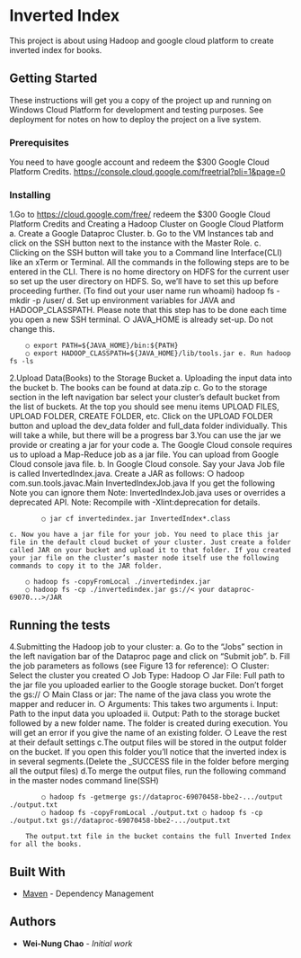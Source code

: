 # Inverted Index

This project is about using Hadoop and google cloud platform to create inverted index for books.

## Getting Started

These instructions will get you a copy of the project up and running on Windows Cloud Platform for development and testing purposes. See deployment for notes on how to deploy the project on a live system.

### Prerequisites

You need to have google account and redeem the $300 Google Cloud Platform Credits.
https://console.cloud.google.com/freetrial?pli=1&page=0 

### Installing

1.Go to https://cloud.google.com/free/ redeem the $300 Google Cloud Platform Credits and Creating a Hadoop Cluster on Google Cloud Platform 
	a. Create a Google Dataproc Cluster. 
	b. Go to the VM Instances tab and click on the SSH button next to the instance with the Master Role. 
	c. Clicking on the SSH button will take you to a Command line Interface(CLI) like an xTerm or Terminal. All the commands in the following steps are to be entered in the CLI. There is no home directory on HDFS for the current user so set up the user directory on HDFS. So, we’ll have to set this up before proceeding further. (To find out your user name run whoami) hadoop fs -mkdir -p /user/ d. Set up environment variables for JAVA and HADOOP_CLASSPATH. Please note that this step has to be done each time you open a new SSH terminal. ○ JAVA_HOME is already set-up. Do not change this. 
```
	○ export PATH=${JAVA_HOME}/bin:${PATH} 
	○ export HADOOP_CLASSPATH=${JAVA_HOME}/lib/tools.jar e. Run hadoop fs -ls
```
2.Upload Data(Books) to the Storage Bucket 
	a. Uploading the input data into the bucket 
	b. The books can be found at data.zip 
	c. Go to the storage section in the left navigation bar select your cluster’s default bucket from the list of buckets. At the top you should see menu items UPLOAD FILES, UPLOAD FOLDER, CREATE FOLDER, etc. Click on the UPLOAD FOLDER button and upload the dev_data folder and full_data folder individually. This will take a while, but there will be a progress bar
3.You can use the jar we provide or creating a jar for your code 
	a. The Google Cloud console requires us to upload a Map-Reduce job as a jar file. You can upload from Google Cloud console java file. 
	b. In Google Cloud console. Say your Java Job file is called InvertedIndex.java. Create a JAR as follows: ○ hadoop com.sun.tools.javac.Main InvertedIndexJob.java If you get the following Note you can ignore them Note: InvertedIndexJob.java uses or overrides a deprecated API. Note: Recompile with -Xlint:deprecation for details.
``` 
		○ jar cf invertedindex.jar InvertedIndex*.class 
```
	
	c. Now you have a jar file for your job. You need to place this jar file in the default cloud bucket of your cluster. Just create a folder called JAR on your bucket and upload it to that folder. If you created your jar file on the cluster’s master node itself use the following commands to copy it to the JAR folder. 

```
	○ hadoop fs -copyFromLocal ./invertedindex.jar 
	○ hadoop fs -cp ./invertedindex.jar gs://< your dataproc-69070...>/JAR
```
## Running the tests

4.Submitting the Hadoop job to your cluster:
	a. Go to the “Jobs” section in the left navigation bar of the Dataproc page and click on “Submit job”. 
	b. Fill the job parameters as follows (see Figure 13 for reference): 
		○ Cluster: Select the cluster you created 
		○ Job Type: Hadoop 
		○ Jar File: Full path to the jar file you uploaded earlier to the Google storage bucket. Don’t forget the gs:// 
		○ Main Class or jar: The name of the java class you wrote the mapper and reducer in. 
		○ Arguments: This takes two arguments 
			i. Input: Path to the input data you uploaded 
			ii. Output: Path to the storage bucket followed by a new folder name. The folder is created during execution. You will get an error if you give the name of an existing folder. 
		○ Leave the rest at their default settings
	c.The output files will be stored in the output folder on the bucket. If you open this folder you’ll notice that the inverted index is in several segments.(Delete the _SUCCESS file in the folder before merging all the output files)
	d.To merge the output files, run the following command in the master nodes command line(SSH) 	
```
		○ hadoop fs -getmerge gs://dataproc-69070458-bbe2-.../output ./output.txt 
		○ hadoop fs -copyFromLocal ./output.txt ○ hadoop fs -cp ./output.txt gs://dataproc-69070458-bbe2-.../output.txt
``` 
		

		The output.txt file in the bucket contains the full Inverted Index for all the books.



## Built With

* [Maven](https://maven.apache.org/) - Dependency Management


## Authors

* **Wei-Nung Chao** - *Initial work* 
